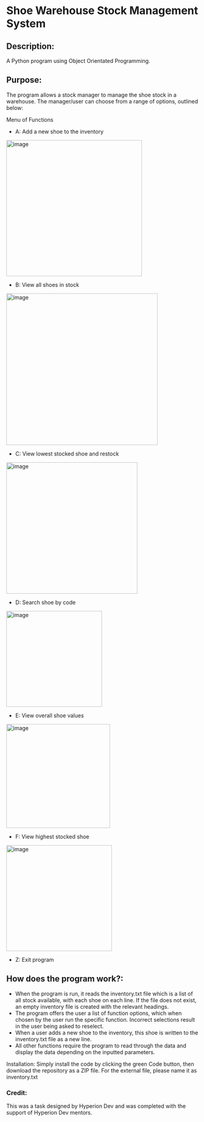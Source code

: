 # Shoe Warehouse Stock Management System

## Description:
A Python program using Object Orientated Programming.

## Purpose:
The program allows a stock manager to manage the shoe stock in a warehouse. The manager/user can choose from a range of options, outlined below:

Menu of Functions
- A: Add a new shoe to the inventory

<img width="356" alt="image" src="https://user-images.githubusercontent.com/108573259/228678202-b30dc30f-09e1-4e0b-b170-ec5282ff373c.png">

- B: View all shoes in stock

<img width="397" alt="image" src="https://user-images.githubusercontent.com/108573259/228678418-ca03b326-cd9b-4ce8-bbdd-6c30aff8d127.png">

- C: View lowest stocked shoe and restock
<img width="344" alt="image" src="https://user-images.githubusercontent.com/108573259/228678485-c54ca440-7f98-4cce-8ac9-04fa65342866.png">

- D: Search shoe by code
<img width="251" alt="image" src="https://user-images.githubusercontent.com/108573259/228678575-8f440a39-dedd-4e8e-9325-4658baa3e0eb.png">

- E: View overall shoe values

<img width="272" alt="image" src="https://user-images.githubusercontent.com/108573259/228678635-eae99470-5866-4b99-9b3d-f727b9579f9e.png">

- F: View highest stocked shoe

<img width="277" alt="image" src="https://user-images.githubusercontent.com/108573259/228678692-af61c3fe-f378-4503-a1fe-2a0fa0a2988d.png">

- Z: Exit program

## How does the program work?:

- When the program is run, it reads the inventory.txt file which is a list of all stock available, with each shoe on each line. If the file does not exist, an empty inventory file is created with the relevant headings.
- The program offers the user a list of function options, which when chosen by the user run the specific function. Incorrect selections result in the user being asked to reselect.
- When a user adds a new shoe to the inventory, this shoe is written to the inventory.txt file as a new line.
- All other functions require the program to read through the data and display the data depending on the inputted parameters.



Installation:
Simply install the code by clicking the green Code button, then download the repository as a ZIP file. For the external file, please name it as inventory.txt

### Credit:
This was a task designed by Hyperion Dev and was completed with the support of Hyperion Dev mentors.
